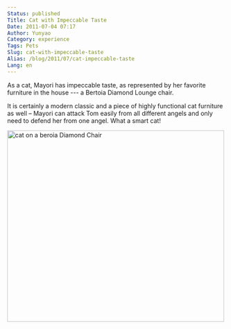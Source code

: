 ```yaml
---
Status: published
Title: Cat with Impeccable Taste
Date: 2011-07-04 07:17
Author: Yunyao
Category: experience
Tags: Pets
Slug: cat-with-impeccable-taste
Alias: /blog/2011/07/cat-impeccable-taste
Lang: en
---
```


As a cat, Mayori has impeccable taste, as represented by her favorite furniture in the house --- a Bertoia Diamond Lounge chair.

It is certainly a modern classic and a piece of highly functional cat furniture as well – Mayori can attack Tom easily from all different angels and only need to defend her from one angel. What a smart cat!

<img src="https://farm7.static.flickr.com/6010/5899768087_1b94f36179.jpg" width="500" height="441" alt="cat on a beroia Diamond Chair" />
